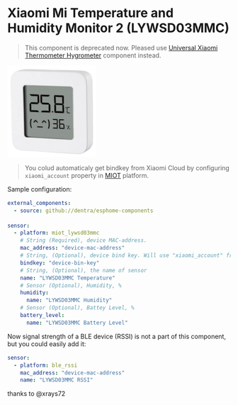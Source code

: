 # Xiaomi Mi Temperature and Humidity Monitor 2 (LYWSD03MMC)

> This component is deprecated now. Pleased use [Universal Xiaomi Thermometer Hygrometer](../miot_thermogigro/) component instead.

<img src="miot_lywsd03mmc.png" alt="LYWSD03MMC" width="200"/>

> You colud automaticaly get bindkey from Xiaomi Cloud by configuring `xiaomi_account` property in [MIOT](../miot/) platform.

Sample configuration:
```yaml
external_components:
  - source: github://dentra/esphome-components

sensor:
  - platform: miot_lywsd03mmc
    # String (Required), device MAC-address.
    mac_address: "device-mac-address"
    # String, (Optional), device bind key. Will use "xiaomi_account" from "miot" if absent to automaticaly get the bindkey.
    bindkey: "device-bin-key"
    # String, (Optional), the name of sensor
    name: "LYWSD03MMC Temperature"
    # Sensor (Optional), Humidity, %
    humidity:
      name: "LYWSD03MMC Humidity"
    # Sensor (Optional), Battey Level, %
    battery_level:
      name: "LYWSD03MMC Battery Level"
```

Now signal strength of a BLE device (RSSI) is not a part of this component, but you could easily add it:
```yaml
sensor:
  - platform: ble_rssi
    mac_address: "device-mac-address"
    name: "LYWSD03MMC RSSI"
```

thanks to @xrays72
